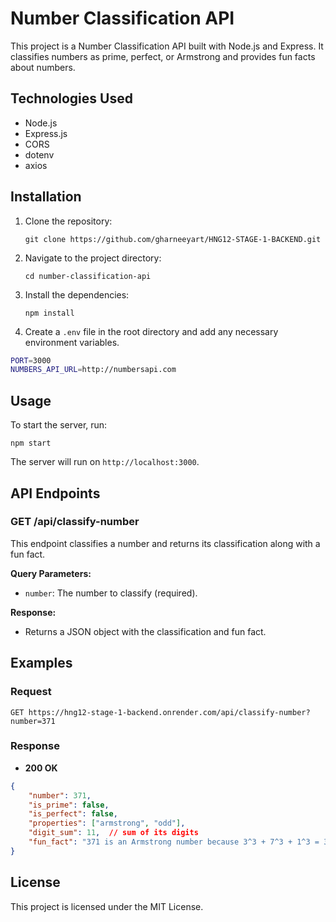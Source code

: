 # Number Classification API

This project is a Number Classification API built with Node.js and Express. It classifies numbers as prime, perfect, or Armstrong and provides fun facts about numbers.

## Technologies Used
- Node.js 
- Express.js 
- CORS 
- dotenv 
- axios

## Installation

1. Clone the repository:
   ```
   git clone https://github.com/gharneeyart/HNG12-STAGE-1-BACKEND.git 
   ```

2. Navigate to the project directory:
   ```
   cd number-classification-api
   ```

3. Install the dependencies:
   ```
   npm install
   ```

4. Create a `.env` file in the root directory and add any necessary environment variables.
```sh
PORT=3000
NUMBERS_API_URL=http://numbersapi.com
```

## Usage

To start the server, run:
```
npm start
```
The server will run on `http://localhost:3000`.

## API Endpoints

### GET /api/classify-number

This endpoint classifies a number and returns its classification along with a fun fact.

**Query Parameters:**
- `number`: The number to classify (required).

**Response:**
- Returns a JSON object with the classification and fun fact.

## Examples

### Request
```
GET https://hng12-stage-1-backend.onrender.com/api/classify-number?number=371
```

### Response
- **200 OK**
```json
{
    "number": 371,
    "is_prime": false,
    "is_perfect": false,
    "properties": ["armstrong", "odd"],
    "digit_sum": 11,  // sum of its digits
    "fun_fact": "371 is an Armstrong number because 3^3 + 7^3 + 1^3 = 371" //gotten from the numbers API
}
```

## License

This project is licensed under the MIT License.